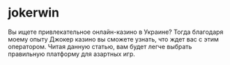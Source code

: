 # jokerwin
Вы ищете привлекательное онлайн-казино в Украине? Тогда благодаря моему опыту Джокер казино вы сможете узнать, что ждет вас с этим оператором. Читая данную статью, вам будет легче выбрать правильную платформу для азартных игр.

